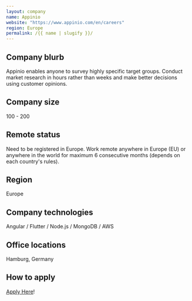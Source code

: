 ```yaml
---
layout: company
name: Appinio
website: "https://www.appinio.com/en/careers"
region: Europe
permalink: /{{ name | slugify }}/
---
```


## Company blurb

Appinio enables anyone to survey highly specific target groups. Conduct market research in hours rather than weeks and make better decisions using customer opinions.

## Company size

100 - 200

## Remote status

Need to be registered in Europe. Work remote anywhere in Europe (EU) or anywhere in the world for maximum 6 consecutive months (depends on each country's rules).

## Region

Europe

## Company technologies

Angular / Flutter / Node.js / MongoDB / AWS

## Office locations

Hamburg, Germany

## How to apply

[Apply Here](https://www.appinio.com/en/careers)!